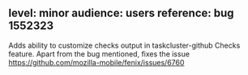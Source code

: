 level: minor
audience: users
reference: bug 1552323
---
Adds ability to customize checks output in taskcluster-github Checks feature.
Apart from the bug mentioned, fixes the issue https://github.com/mozilla-mobile/fenix/issues/6760
